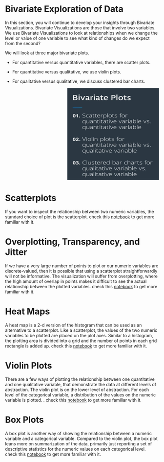 
# Bivariate Exploration of Data

In this section, you will continue to develop your insights through Bivariate Visualizations. 
Bivariate Visualizations are those that involve two variables. We use Bivariate Visualizations to look at relationships when we change the level or value of one variable to see what kind of changes do we expect from the second?  

We will look at three major bivariate plots. 

* For quantitative versus quantitative variables, there are scatter plots. 

* For quantitative versus qualitative, we use violin plots. 

* For qualitative versus qualitative, we discuss clustered bar charts. 



 <p align="right">
  <img src="../img/26.PNG" alt="" width="300" height="300" >
 </p>
 
# Scatterplots

If you want to inspect the relationship between two numeric variables, the standard choice of plot is the scatterplot. check this [notebook](https://github.com/A2Amir/Data-Visualization-in-Data-Science-Process/blob/master/Code/Scatterplots%20and%20Correlation.ipynb) to get more familiar with it.

# Overplotting, Transparency, and Jitter

If we have a very large number of points to plot or our numeric variables are discrete-valued, then it is possible that using a scatterplot straightforwardly will not be informative. The visualization will suffer from overplotting, where the high amount of overlap in points makes it difficult to see the actual relationship between the plotted variables. check this [notebook](https://github.com/A2Amir/Data-Visualization-in-Data-Science-Process/blob/master/Code/%20Overplotting%2C%20Transparency%2C%20and%20Jitter.ipynb) to get more familiar with it.

# Heat Maps

A heat map is a 2-d version of the histogram that can be used as an alternative to a scatterplot. Like a scatterplot, the values of the two numeric variables to be plotted are placed on the plot axes. Similar to a histogram, the plotting area is divided into a grid and the number of points in each grid rectangle is added up. check this [notebook](https://github.com/A2Amir/Data-Visualization-in-Data-Science-Process/blob/master/Code/Heat%20Maps.ipynb) to get more familiar with it.

# Violin Plots

There are a few ways of plotting the relationship between one quantitative and one qualitative variable, that demonstrate the data at different levels of abstraction. The violin plot is on the lower level of abstraction. For each level of the categorical variable, a distribution of the values on the numeric variable is plotted. . check this [notebook](https://github.com/A2Amir/Data-Visualization-in-Data-Science-Process/blob/master/Code/Violin%20Plots.ipynb) to get more familiar with it.

# Box Plots

A box plot is another way of showing the relationship between a numeric variable and a categorical variable. Compared to the violin plot, the box plot leans more on summarization of the data, primarily just reporting a set of descriptive statistics for the numeric values on each categorical level. check this [notebook](https://github.com/A2Amir/Data-Visualization-in-Data-Science-Process/blob/master/Code/Box%20Plots.ipynb) to get more familiar with it.
